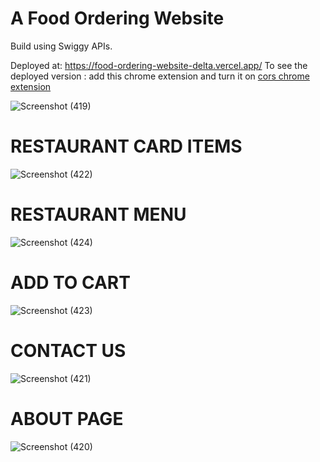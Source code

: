 # A Food Ordering Website

Build using Swiggy APIs.


Deployed at: https://food-ordering-website-delta.vercel.app/
To see the deployed version : add this chrome extension and turn it on [cors chrome extension](https://chromewebstore.google.com/detail/allow-cors-access-control/lhobafahddgcelffkeicbaginigeejlf)

![Screenshot (419)](https://github.com/soniyaprasad77/Food_Ordering_Website/assets/63783532/63e00fc1-ba9a-4b2b-abab-7969c293278f)


# RESTAURANT CARD ITEMS
![Screenshot (422)](https://github.com/soniyaprasad77/Food_Ordering_Website/assets/63783532/9729758e-b57d-4244-9b96-1a347f998d42)

# RESTAURANT MENU

![Screenshot (424)](https://github.com/soniyaprasad77/Food_Ordering_Website/assets/63783532/eafbd451-afae-430c-a75b-0dcbc4f92ae9)


# ADD TO CART
![Screenshot (423)](https://github.com/soniyaprasad77/Food_Ordering_Website/assets/63783532/6bed61a0-823a-4db3-9623-0c551e0ac7ce)


# CONTACT US
![Screenshot (421)](https://github.com/soniyaprasad77/Food_Ordering_Website/assets/63783532/0e22eade-0503-4051-9327-a867cfb712e2)


# ABOUT PAGE

![Screenshot (420)](https://github.com/soniyaprasad77/Food_Ordering_Website/assets/63783532/c99216e5-7745-4f97-abdb-ac4a4247b350)

